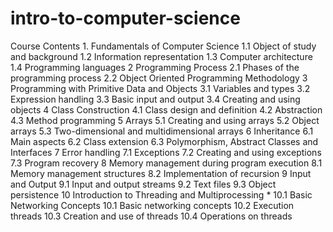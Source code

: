 # intro-to-computer-science
Course Contents  1. Fundamentals of Computer Science 1.1 Object of study and background 1.2 Information representation 1.3 Computer architecture 1.4 Programming languages 2 Programming Process 2.1 Phases of the programming process 2.2 Object Oriented Programming Methodology 3 Programming with Primitive Data and Objects 3.1 Variables and types 3.2 Expression handling 3.3 Basic input and output 3.4 Creating and using objects  4 Class Construction 4.1 Class design and definition 4.2 Abstraction 4.3 Method programming 5 Arrays 5.1 Creating and using arrays 5.2 Object arrays 5.3 Two-dimensional and multidimensional arrays 6 Inheritance 6.1 Main aspects 6.2 Class extension 6.3 Polymorphism, Abstract Classes and Interfaces  7 Error handling 7.1 Exceptions 7.2 Creating and using exceptions 7.3 Program recovery 8 Memory management during program execution 8.1 Memory management structures 8.2 Implementation of recursion   9 Input and Output 9.1 Input and output streams 9.2 Text files 9.3 Object persistence 10 Introduction to Threading and Multiprocessing * 10.1 Basic Networking Concepts 10.1 Basic networking concepts 10.2 Execution threads 10.3 Creation and use of threads 10.4 Operations on threads  
